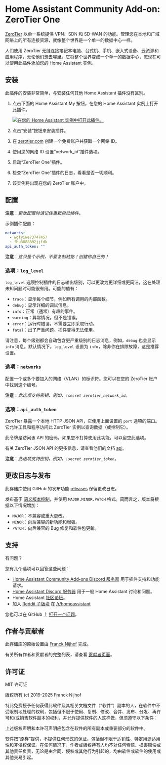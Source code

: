 # Home Assistant Community Add-on: ZeroTier One

[ZeroTier][zerotier] 以单一系统提供 VPN、SDN 和 SD-WAN 的功能。管理您在本地和广域网络上的所有连接资源，就像整个世界是一个单一的数据中心一样。

人们使用 ZeroTier 无缝连接笔记本电脑、台式机、手机、嵌入式设备、云资源和应用程序，无论他们想去哪里。它将整个世界变成一个单一的数据中心，您现在可以使用此插件添加您的 Home Assistant 实例。

## 安装

此插件的安装非常简单，与安装任何其他 Home Assistant 插件没有区别。

1. 点击下面的 Home Assistant My 按钮，在您的 Home Assistant 实例上打开此插件。

   [![在您的 Home Assistant 实例中打开此插件。][addon-badge]][addon]

1. 点击“安装”按钮来安装插件。
1. 在 [zerotier.com][zerotier] 创建一个免费账户并获取一个网络 ID。
1. 使用您的网络 ID 设置“network_id”插件选项。
1. 启动“ZeroTier One”插件。
1. 检查“ZeroTier One”插件的日志，看看是否一切顺利。
1. 该实例将出现在您的 ZeroTier 账户中。

## 配置

**注意**：_更改配置时请记住重新启动插件。_

示例插件配置：

```yaml
networks:
  - wgfyiwe73747457
  - fhu3888892jjfdk
api_auth_token: ""
```

**注意**：_这只是个示例，不要复制粘贴！创建你自己的！_

### 选项：`log_level`

`log_level` 选项控制插件的日志输出级别，可以更改为更详细或更简洁，这在处理未知问题时可能很有用。可能的值有：

- `trace`：显示每个细节，例如所有调用的内部函数。
- `debug`：显示详细的调试信息。
- `info`：正常（通常）有趣的事件。
- `warning`：异常情况，但不是错误。
- `error`：运行时错误，不需要立即采取行动。
- `fatal`：出了严重问题。插件变得无法使用。

请注意，每个级别都会自动包含更严重级别的日志消息，例如，`debug` 也会显示 `info` 消息。默认情况下，`log_level` 设置为 `info`，除非你在排除故障，这是推荐设置。

### 选项：`networks`

配置一个或多个要加入的网络（VLAN）的标识符。您可以在您的 ZeroTier 账户中找到这个编号。

**注意**：_此选项支持密钥，例如，`!secret zerotier_network_id`。_

### 选项：`api_auth_token`

ZeroTier 暴露一个本地 HTTP JSON API，它使用上面设置的 `port` 选项的端口。它允许工具和程序访问此 ZeroTier 实例以查询数据（或控制它）。

此令牌是访问该 API 的密码，如果您不打算使用此功能，可以留空此选项。

有关 ZeroTier JSON API 的更多信息，请查看他们的文档 [api]。

**注意**：_此选项支持密钥，例如，`!secret zerotier_token`。_

## 更改日志与发布

此存储库使用 GitHub 的发布功能 [releases] 保留更改日志。

发布基于 [语义版本控制][semver]，并使用 `MAJOR.MINOR.PATCH` 格式。简而言之，版本将根据以下情况增加：

- `MAJOR`：不兼容或重大更改。
- `MINOR`：向后兼容的新功能和增强。
- `PATCH`：向后兼容的 Bug 修复和软件包更新。

## 支持

有问题？

您有几个选项可以回答这些问题：

- [Home Assistant Community Add-ons Discord 服务器][discord] 用于插件支持和功能请求。
- [Home Assistant Discord 服务器][discord-ha] 用于一般 Home Assistant 讨论和问题。
- Home Assistant [社区论坛][forum]。
- 加入 [Reddit 子版块][reddit] 在 [/r/homeassistant][reddit]

您也可以在 GitHub 上 [打开一个问题][issue]。

## 作者与贡献者

此存储库的原始设置由 [Franck Nijhof][frenck] 完成。

有关所有作者和贡献者的完整列表，请查看 [贡献者页面][contributors]。

## 许可证

MIT 许可证

版权所有 (c) 2019-2025 Franck Nijhof

特此免费授予任何获得此软件及其相关文档文件（“软件”）副本的人，在软件中不受限制地处理的权利，包括但不限于使用、复制、修改、合并、发布、分发、再许可和/或销售软件副本的权利，并允许提供软件的人这样做，但须遵守以下条件：

上述版权声明和本许可声明应包含在软件的所有副本或重要部分的软件中。

软件按“原样”提供，不提供任何形式的保证，包括但不限于适销性、特定用途适用性和非侵权保证。在任何情况下，作者或版权持有人均不对任何索赔、损害赔偿或其他责任负责，无论是由合同、侵权或其他行为引起的，均由软件或软件的使用或其他交易引起。

[addon-badge]: https://my.home-assistant.io/badges/supervisor_addon.svg
[addon]: https://my.home-assistant.io/redirect/supervisor_addon/?addon=a0d7b954_zerotier&repository_url=https%3A%2F%2Fgithub.com%2Fhassio-addons%2Frepository
[api]: https://www.zerotier.com/manual.shtml#4_1
[contributors]: https://github.com/hassio-addons/addon-zerotier/graphs/contributors
[discord-ha]: https://discord.gg/c5DvZ4e
[discord]: https://discord.me/hassioaddons
[forum]: https://community.home-assistant.io/t/home-assistant-community-add-on-zerotier-one/109091?u=frenck
[frenck]: https://github.com/frenck
[issue]: https://github.com/hassio-addons/addon-zerotier/issues
[reddit]: https://reddit.com/r/homeassistant
[releases]: https://github.com/hassio-addons/addon-zerotier/releases
[semver]: https://semver.org/spec/v2.0.0.html
[zerotier]: https://www.zerotier.com/